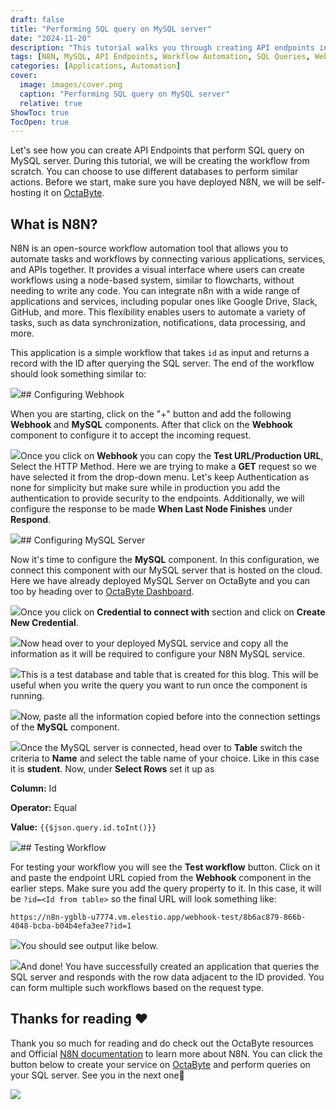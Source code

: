 ```yaml
---
draft: false
title: "Performing SQL query on MySQL server"
date: "2024-11-20"
description: "This tutorial walks you through creating API endpoints in N8N that query a MySQL server, including configuring webhooks, setting up the MySQL connection, and testing the workflow."
tags: [N8N, MySQL, API Endpoints, Workflow Automation, SQL Queries, Webhooks, OctaByte, Self-hosting, Open-source, Automation]
categories: [Applications, Automation]
cover:
  image: images/cover.png
  caption: "Performing SQL query on MySQL server"
  relative: true
ShowToc: true
TocOpen: true
---
```



Let's see how you can create API Endpoints that perform SQL query on MySQL server. During this tutorial, we will be creating the workflow from scratch. You can choose to use different databases to perform similar actions. Before we start, make sure you have deployed N8N, we will be self\-hosting it on [OctaByte](https://octabyte.io/applications/automation/n8n).

## What is N8N?

N8N is an open\-source workflow automation tool that allows you to automate tasks and workflows by connecting various applications, services, and APIs together. It provides a visual interface where users can create workflows using a node\-based system, similar to flowcharts, without needing to write any code. You can integrate n8n with a wide range of applications and services, including popular ones like Google Drive, Slack, GitHub, and more. This flexibility enables users to automate a variety of tasks, such as data synchronization, notifications, data processing, and more.

This application is a simple workflow that takes `id` as input and returns a record with the ID after querying the SQL server. The end of the workflow should look something similar to:

![](https://blog.elest.io/content/images/2024/04/Screenshot-2024-04-30-at-9.25.40-PM.jpg)## Configuring Webhook

When you are starting, click on the "\+" button and add the following **Webhook** and **MySQL** components. After that click on the **Webhook** component to configure it to accept the incoming request.

![](https://blog.elest.io/content/images/2024/04/Screenshot-2024-04-30-at-9.25.40-PM-2.jpg)Once you click on **Webhook** you can copy the **Test URL/Production URL**, Select the HTTP Method. Here we are trying to make a **GET** request so we have selected it from the drop\-down menu. Let's keep Authentication as none for simplicity but make sure while in production you add the authentication to provide security to the endpoints. Additionally, we will configure the response to be made **When Last Node Finishes** under **Respond**.

![](https://blog.elest.io/content/images/2024/04/Screenshot-2024-04-30-at-9.26.09-PM.jpg)## Configuring MySQL Server

Now it's time to configure the **MySQL** component. In this configuration, we connect this component with our MySQL server that is hosted on the cloud. Here we have already deployed MySQL Server on OctaByte and you can too by heading over to [OctaByte Dashboard](https://octabyte.io/open-source/mysql?ref=blog.octabyte.io).

![](https://blog.elest.io/content/images/2024/04/Screenshot-2024-04-30-at-9.25.52-PM.jpg)Once you click on **Credential to connect with** section and click on **Create New Credential**. 

![](https://blog.elest.io/content/images/2024/04/Screenshot-2024-04-30-at-9.26.58-PM.jpg)Now head over to your deployed MySQL service and copy all the information as it will be required to configure your N8N MySQL service.

![](https://blog.elest.io/content/images/2024/04/Screenshot-2024-04-30-at-9.27.47-PM.jpg)This is a test database and table that is created for this blog. This will be useful when you write the query you want to run once the component is running.

![](https://blog.elest.io/content/images/2024/04/Screenshot-2024-04-30-at-9.32.19-PM.jpg)Now, paste all the information copied before into the connection settings of the **MySQL** component. 

![](https://blog.elest.io/content/images/2024/04/Screenshot-2024-04-30-at-9.28.17-PM.jpg)Once the MySQL server is connected, head over to **Table** switch the criteria to **Name** and select the table name of your choice. Like in this case it is **student**. Now, under **Select Rows** set it up as

**Column:** Id

**Operator:** Equal

**Value:** `{{$json.query.id.toInt()}}`

![](https://blog.elest.io/content/images/2024/04/Screenshot-2024-04-30-at-9.26.31-PM.jpg)## Testing Workflow

For testing your workflow you will see the **Test workflow** button. Click on it and paste the endpoint URL copied from the **Webhook** component in the earlier steps. Make sure you add the query property to it. In this case, it will be `?id=<Id from table>` so the final URL will look something like:


```
https://n8n-ygblb-u7774.vm.elestio.app/webhook-test/8b6ac879-866b-4048-bcba-b04b4efa3ee7?id=1
```
![](https://blog.elest.io/content/images/2024/04/Screenshot-2024-04-30-at-11.45.19-PM.jpg)You should see output like below.

![](https://blog.elest.io/content/images/2024/04/Screenshot-2024-04-30-at-9.33.44-PM.jpg)And done! You have successfully created an application that queries the SQL server and responds with the row data adjacent to the ID provided. You can form multiple such workflows based on the request type.

## **Thanks for reading ❤️**

Thank you so much for reading and do check out the OctaByte resources and Official [N8N documentation](https://docs.n8n.io/?ref=blog.octabyte.io) to learn more about N8N. You can click the button below to create your service on [OctaByte](https://octabyte.io/applications/automation/n8n) and perform queries on your SQL server. See you in the next one👋

[![](/images/octabyte-deploy.png)](https://octabyte.io/applications/automation/n8n)

